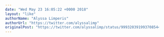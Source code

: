 ```yaml
---
date: "Wed May 23 16:05:22 +0000 2018"
layout: "like"
authorName: "Alyssa Limperis"
authorUrl: "https://twitter.com/alyssalimp"
originalPost: "https://twitter.com/alyssalimp/status/999320391993708544"
---
```

